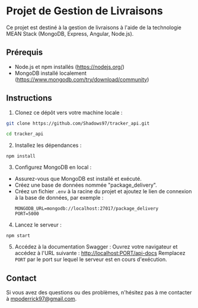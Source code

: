 # Projet de Gestion de Livraisons

Ce projet est destiné à la gestion de livraisons à l'aide de la technologie MEAN Stack (MongoDB, Express, Angular, Node.js).

## Prérequis

- Node.js et npm installés (https://nodejs.org/)
- MongoDB installé localement (https://www.mongodb.com/try/download/community)

## Instructions

1. Clonez ce dépôt vers votre machine locale :
```bash
git clone https://github.com/Shadows97/tracker_api.git

cd tracker_api
```


2. Installez les dépendances :
```
npm install
```


3. Configurez MongoDB en local :
- Assurez-vous que MongoDB est installé et exécuté.
- Créez une base de données nommée "package_delivery".
- Créez un fichier `.env` à la racine du projet et ajoutez le lien de connexion à la base de données, par exemple :
  ```
  MONGODB_URL=mongodb://localhost:27017/package_delivery
  PORT=5000
  ```

4. Lancez le serveur :

```
npm start
```


5. Accédez à la documentation Swagger :
Ouvrez votre navigateur et accédez à l'URL suivante : [http://localhost:PORT/api-docs](http://localhost:PORT/api-docs)
Remplacez `PORT` par le port sur lequel le serveur est en cours d'exécution.

## Contact

Si vous avez des questions ou des problèmes, n'hésitez pas à me contacter à [mpoderrick97@gmail.com](mailto:mpoderrick97@gmail.com).


